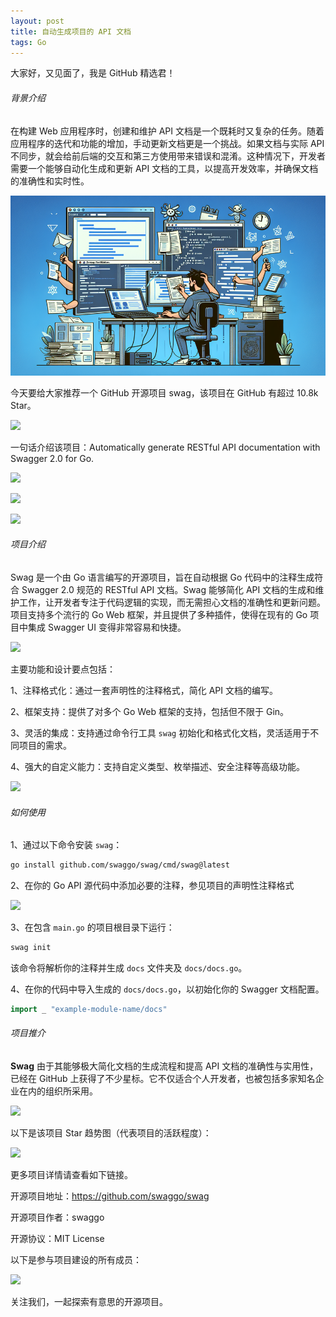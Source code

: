 ```yaml
---
layout: post
title: 自动生成项目的 API 文档
tags: Go
---
```


大家好，又见面了，我是 GitHub 精选君！

###### 背景介绍

在构建 Web 应用程序时，创建和维护 API 文档是一个既耗时又复杂的任务。随着应用程序的迭代和功能的增加，手动更新文档更是一个挑战。如果文档与实际 API 不同步，就会给前后端的交互和第三方使用带来错误和混淆。这种情况下，开发者需要一个能够自动化生成和更新 API 文档的工具，以提高开发效率，并确保文档的准确性和实时性。

![](https://raw.githubusercontent.com/ZhuPeng/pic/master/mac/compress_tmp-897aa9b0952792833b78bd0ea324f93b.png)

今天要给大家推荐一个 GitHub 开源项目 swag，该项目在 GitHub 有超过 10.8k Star。

![](https://stats.deeptrain.net/repo/swaggo/swag/?theme=light)

一句话介绍该项目：Automatically generate RESTful API documentation with Swagger 2.0 for Go.

![](/Users/zhupeng/Work/git/zhupeng.github.io/images/image-20241207230817349.png)













![](https://opencollective.com/swag/sponsor/2/avatar.svg)

![](https://opencollective.com/swag/sponsor/3/avatar.svg)


###### 项目介绍

Swag 是一个由 Go 语言编写的开源项目，旨在自动根据 Go 代码中的注释生成符合 Swagger 2.0 规范的 RESTful API 文档。Swag 能够简化 API 文档的生成和维护工作，让开发者专注于代码逻辑的实现，而无需担心文档的准确性和更新问题。项目支持多个流行的 Go Web 框架，并且提供了多种插件，使得在现有的 Go 项目中集成 Swagger UI 变得非常容易和快捷。

![](https://raw.githubusercontent.com/swaggo/swag/master/assets/swagger-image.png)

主要功能和设计要点包括：

1、注释格式化：通过一套声明性的注释格式，简化 API 文档的编写。

2、框架支持：提供了对多个 Go Web 框架的支持，包括但不限于 Gin。

3、灵活的集成：支持通过命令行工具 `swag` 初始化和格式化文档，灵活适用于不同项目的需求。

4、强大的自定义能力：支持自定义类型、枚举描述、安全注释等高级功能。

![](/Users/zhupeng/Work/git/zhupeng.github.io/images/image-20241207230958492.png)

###### 如何使用

1、通过以下命令安装 `swag`：

```sh
go install github.com/swaggo/swag/cmd/swag@latest
```

2、在你的 Go API 源代码中添加必要的注释，参见项目的声明性注释格式

![](/Users/zhupeng/Work/git/zhupeng.github.io/images/image-20241207231232924.png)

3、在包含 `main.go` 的项目根目录下运行：

```sh
swag init
```
该命令将解析你的注释并生成 `docs` 文件夹及 `docs/docs.go`。

4、在你的代码中导入生成的 `docs/docs.go`，以初始化你的 Swagger 文档配置。

```go
import _ "example-module-name/docs"
```

###### 项目推介

**Swag** 由于其能够极大简化文档的生成流程和提高 API 文档的准确性与实用性，已经在 GitHub 上获得了不少星标。它不仅适合个人开发者，也被包括多家知名企业在内的组织所采用。

![](/Users/zhupeng/Work/git/zhupeng.github.io/images/image-20241207231313892.png)

以下是该项目 Star 趋势图（代表项目的活跃程度）：

![](https://api.star-history.com/svg?repos=swaggo/swag&type=Timeline)

更多项目详情请查看如下链接。

开源项目地址：https://github.com/swaggo/swag 

开源项目作者：swaggo

开源协议：MIT License

以下是参与项目建设的所有成员：

![](https://contrib.rocks/image?repo=swaggo/swag)

关注我们，一起探索有意思的开源项目。


